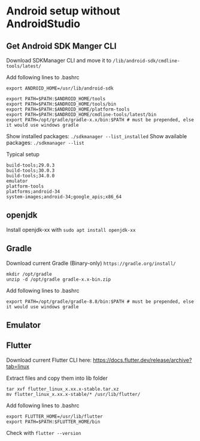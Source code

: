 # Android setup without AndroidStudio

## Get Android SDK Manger CLI
Download SDKManager CLI and move it to `/lib/android-sdk/cmdline-tools/latest/`


Add following lines to .bashrc
```
export ANDROID_HOME=/usr/lib/android-sdk

export PATH=$PATH:$ANDROID_HOME/tools
export PATH=$PATH:$ANDROID_HOME/tools/bin
export PATH=$PATH:$ANDROID_HOME/platform-tools
export PATH=$PATH:$ANDROID_HOME/cmdline-tools/latest/bin
export PATH=/opt/gradle/gradle-x.x/bin:$PATH # must be prepended, else it would use windows gradle
```

Show installed packages: `./sdkmanager --list_installed`
Show available packages: `./sdkmanager --list`

Typical setup
````
build-tools;29.0.3
build-tools;30.0.3
build-tools;34.0.0
emulator
platform-tools
platforms;android-34
system-images;android-34;google_apis;x86_64
``````


## openjdk
Install openjdk-xx with `sudo apt install openjdk-xx`


## Gradle
Download current Gradle (Binary-only) `https://gradle.org/install/`
```
mkdir /opt/gradle
unzip -d /opt/gradle gradle-x.x-bin.zip
```

Add following lines to .bashrc
```
export PATH=/opt/gradle/gradle-8.8/bin:$PATH # must be prepended, else it would use windows gradle
```

## Emulator


## Flutter

Download current Flutter CLI here: https://docs.flutter.dev/release/archive?tab=linux  

Extract files and copy them into lib folder

```
tar xvf flutter_linux_x.xx.x-stable.tar.xz
mv flutter_linux_x.xx.x-stable/* /usr/lib/flutter/
```

Add following lines to .bashrc

```
export FLUTTER_HOME=/usr/lib/flutter
export PATH=$PATH:$FLUTTER_HOME/bin
```

Check with `flutter --version`


